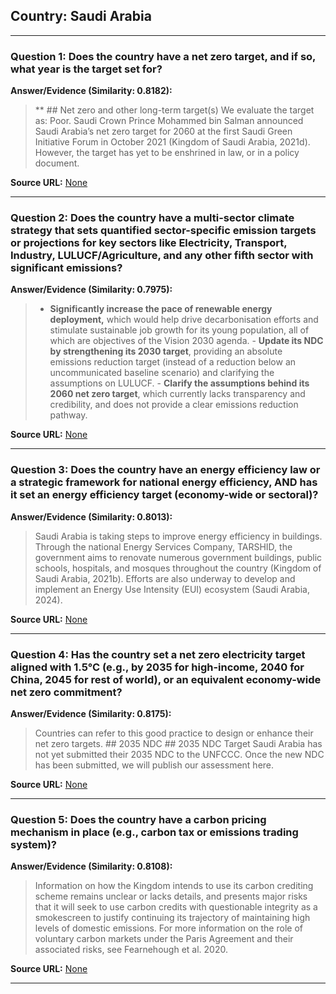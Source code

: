 ## Country: Saudi Arabia

---
### Question 1: Does the country have a net zero target, and if so, what year is the target set for?

**Answer/Evidence (Similarity: 0.8182):**
> **   ## Net zero and other long-term target(s)  We evaluate the target as: Poor. Saudi Crown Prince Mohammed bin Salman announced Saudi Arabia’s net zero target for 2060 at the first Saudi Green Initiative Forum in October 2021 (Kingdom of Saudi Arabia, 2021d). However, the target has yet to be enshrined in law, or in a policy document.

**Source URL:** [None](None)

---
### Question 2: Does the country have a multi-sector climate strategy that sets quantified sector-specific emission targets or projections for key sectors like Electricity, Transport, Industry, LULUCF/Agriculture, and any other fifth sector with significant emissions?

**Answer/Evidence (Similarity: 0.7975):**
> - **Significantly increase the pace of renewable energy deployment,** which would help drive decarbonisation efforts and stimulate sustainable job growth for its young population, all of which are objectives of the Vision 2030 agenda. - **Update its NDC by strengthening its 2030 target**, providing an absolute emissions reduction target (instead of a reduction below an uncommunicated baseline scenario) and clarifying the assumptions on LULUCF. - **Clarify the assumptions behind its 2060 net zero target**, which currently lacks transparency and credibility, and does not provide a clear emissions reduction pathway.

**Source URL:** [None](None)

---
### Question 3: Does the country have an energy efficiency law or a strategic framework for national energy efficiency, AND has it set an energy efficiency target (economy-wide or sectoral)?

**Answer/Evidence (Similarity: 0.8013):**
> Saudi Arabia is taking steps to improve energy efficiency in buildings. Through the national Energy Services Company, TARSHID, the government aims to renovate numerous government buildings, public schools, hospitals, and mosques throughout the country (Kingdom of Saudi Arabia, 2021b). Efforts are also underway to develop and implement an Energy Use Intensity (EUI) ecosystem (Saudi Arabia, 2024).

**Source URL:** [None](None)

---
### Question 4: Has the country set a net zero electricity target aligned with 1.5°C (e.g., by 2035 for high-income, 2040 for China, 2045 for rest of world), or an equivalent economy-wide net zero commitment?

**Answer/Evidence (Similarity: 0.8175):**
> Countries can refer to this good practice to design or enhance their net zero targets. ## 2035 NDC  ## 2035 NDC Target  Saudi Arabia has not yet submitted their 2035 NDC to the UNFCCC. Once the new NDC has been submitted, we will publish our assessment here.

**Source URL:** [None](None)

---
### Question 5: Does the country have a carbon pricing mechanism in place (e.g., carbon tax or emissions trading system)?

**Answer/Evidence (Similarity: 0.8108):**
> Information on how the Kingdom intends to use its carbon crediting scheme remains unclear or lacks details, and presents major risks that it will seek to use carbon credits with questionable integrity as a smokescreen to justify continuing its trajectory of maintaining high levels of domestic emissions. For more information on the role of voluntary carbon markets under the Paris Agreement and their associated risks, see Fearnehough et al. 2020.

**Source URL:** [None](None)

---
